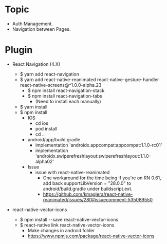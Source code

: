 
# Topic
- Auth Management.
- Navigation between Pages.

# Plugin

- React Navigation (4.X)
    - $ yarn add react-navigation
    - $ yarn add react-native-reanimated react-native-gesture-handler react-native-screens@^1.0.0-alpha.23
        - $ npm install react-navigation-stack
        - $ npm install react-navigation-tabs
            - (Need to install each manually)
    - $ yarn install
    - $ npm install
        - IOS
            - cd ios
            - pod install
            - cd ..
        - android/app/build.gradle
            - implementation 'androidx.appcompat:appcompat:1.1.0-rc01'
            - implementation 'androidx.swiperefreshlayout:swiperefreshlayout:1.1.0-alpha02'
        - Issue
            - issue with react-native-reanimated
                - One workaround for the time being if you're on RN 0.61, add back supportLibVersion = "28.0.0" to android/build.gradle under buildscript.ext.
                - https://github.com/kmagiera/react-native-reanimated/issues/280#issuecomment-535089550


- react-native-vector-icons
    - $ npm install --save react-native-vector-icons
    - $ react-native link react-native-vector-icons
        - Make changes in android folder
        - https://www.npmjs.com/package/react-native-vector-icons